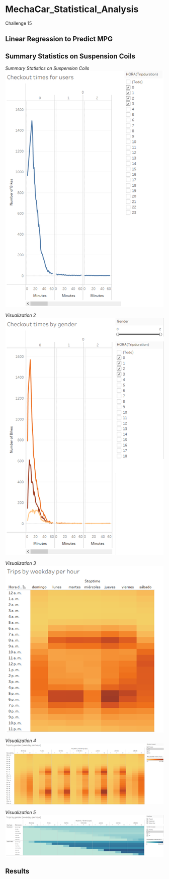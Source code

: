 # MechaCar_Statistical_Analysis
Challenge 15

## Linear Regression to Predict MPG


 ## Summary Statistics on Suspension Coils

*Summary Statistics on Suspension Coils* ![This is an image](https://github.com/cazaresG/Bikesharing/blob/e21cba1ff58978257b4f10d864621418107bb3e3/images/checkout_times_users.png) 


*Visualization 2* ![This is an image](https://github.com/cazaresG/Bikesharing/blob/9155ae3742870c68670ad355303fe2e4718d8f3a/images/checkout_times_gender.png)


*Visualization 3* 
![This is an image](https://github.com/cazaresG/Bikesharing/blob/326902e7a777cfc8e91b206eefd4c159b1d47c90/images/trips_weekday_hour.png)


*Visualization 4* 
![This is an image](https://github.com/cazaresG/Bikesharing/blob/eb04206609d71400c29c325fa4c7b4ab6c26eab8/images/trips_gender_weekday_hour_1.png)


*Visualization 5* 
![This is an image](https://github.com/cazaresG/Bikesharing/blob/49ca4469efa91d63a08181a0eefd13d7ab6bcf43/images/trips_gender_weekday_hour.png)

## Results
